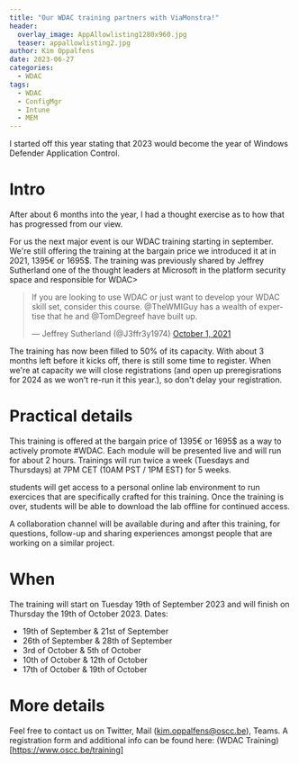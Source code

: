```yaml
---
title: "Our WDAC training partners with ViaMonstra!"
header:
  overlay_image: AppAllowlisting1280x960.jpg
  teaser: appallowlisting2.jpg
author: Kim Oppalfens
date: 2023-06-27
categories:
  - WDAC
tags:
  - WDAC
  - ConfigMgr
  - Intune
  - MEM
---
```

I started off this year stating that 2023 would become the year of Windows Defender Application Control.

# Intro #
After about 6 months into the year, I had a thought exercise as to how that has progressed from our view.

For us the next major event is our WDAC training starting in september. We're still offering the training at the bargain price we introduced it at in 2021, 1395€ or 1695$.
The training was previously shared by Jeffrey Sutherland one of the thought leaders at Microsoft in the platform security space and responsible for WDAC>

<blockquote class="twitter-tweet" data-lang="en"><p lang="en" dir="ltr">If you are looking to use WDAC or just want to develop your WDAC skill set, consider this course. 
@TheWMIGuy has a wealth of expertise that he and @TomDegreef have built up. </p>&mdash; Jeffrey Sutherland (@J3ffr3y1974) <a href="https://twitter.com/j3ffr3y1974/status/1443974758614200322">October 1, 2021</a></blockquote>

The training has now been filled to 50% of its capacity. With about 3 months left before it kicks off, there is still some time to register. When we're at capacity we will close registrations (and open up preregisrations for 2024 as we won't re-run it this year.), so don't delay your registration.

# Practical details #
This training is offered at the bargain price of 1395€ or 1695$ as a way to actively promote #WDAC.
Each module will be presented live and will run for about 2 hours. Trainings will run twice a week (Tuesdays and Thursdays) at 7PM CET (10AM PST / 1PM EST) for 5 weeks.

students will get access to a personal online lab environment to run exercices that are specifically crafted for this training. Once the training is over, students will be able to download the lab offline for continued access.

A collaboration channel will be available during and after this training, for questions, follow-up and sharing experiences amongst people that are working on a similar project.

# When #
The training will start on Tuesday 19th of September 2023 and will finish on Thursday the 19th of October 2023.
Dates:
- 19th of September & 21st of September
- 26th of September & 28th of September
- 3rd of October & 5th of October
- 10th of October & 12th of October
- 17th of October & 19th of October

# More details #
Feel free to contact us on Twitter, Mail (kim.oppalfens@oscc.be), Teams.
A registration form and additional info can be found here: (WDAC Training)[https://www.oscc.be/training]






